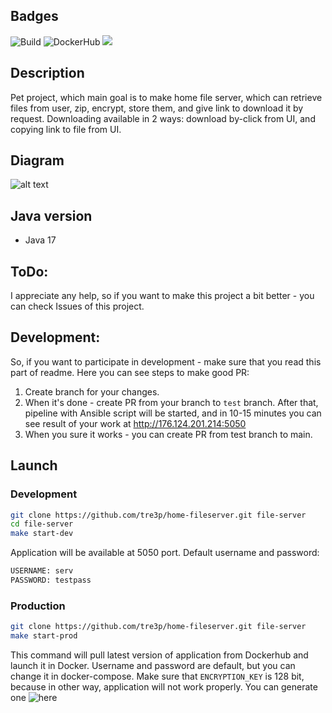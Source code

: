 ## Badges

![Build](https://github.com/tre3p/home-fileserver/actions/workflows/build.yml/badge.svg)
![DockerHub](https://github.com/tre3p/home-fileserver/actions/workflows/dockerhub.yml/badge.svg)
<a href="https://codeclimate.com/github/tre3p/home-fileserver/maintainability"><img src="https://api.codeclimate.com/v1/badges/d1d0ffd23c3814c5a71a/maintainability" /></a>

## Description

Pet project, which main goal is to make home file server, which can retrieve files from user, zip, encrypt, store them, and give link to download it by request. Downloading available in 2 ways: download by-click from UI, and copying link to file from UI.

## Diagram

![alt text](https://github.com/tre3p/home-fileserver/blob/main/diagram.png?raw=true)

## Java version

* Java 17

## ToDo:

I appreciate any help, so if you want to make this project a bit better - you can check Issues of this project.

## Development:

So, if you want to participate in development - make sure that you read this part of readme. Here you can see steps to make good PR:
1. Create branch for your changes.
2. When it's done - create PR from your branch to `test` branch. After that, pipeline with Ansible script will be started, and in 10-15 minutes you can see result of your work at http://176.124.201.214:5050
3. When you sure it works - you can create PR from test branch to main.

## Launch

### Development

```sh
git clone https://github.com/tre3p/home-fileserver.git file-server
cd file-server
make start-dev
```

Application will be available at 5050 port. Default username and password:

```sh
USERNAME: serv
PASSWORD: testpass
```

### Production

```sh
git clone https://github.com/tre3p/home-fileserver.git file-server
make start-prod
```

This command will pull latest version of application from Dockerhub and launch it in Docker. Username and password are default, but you can change it in docker-compose. Make sure that `ENCRYPTION_KEY` is 128 bit, because in other way, application will not work properly. You can generate one ![here](https://www.allkeysgenerator.com/Random/Security-Encryption-Key-Generator.aspx)
